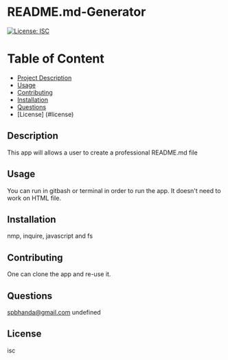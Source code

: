 
# README.md-Generator

[![License: ISC](https://img.shields.io/badge/License-ISC-blue.svg)](https://opensource.org/licenses/ISC)

# Table of Content
- [Project Description](#description)
- [Usage](#usage)
- [Contributing](#contributing)
- [Installation](#installation)
- [Questions](#questions)
- [License] (#license)

## Description
This app will allows a user to create a professional README.md file

## Usage
You can run in gitbash or terminal in order to run the app. It doesn't need to work on HTML file. 

## Installation
nmp, inquire, javascript and fs

## Contributing
One can clone the app and re-use it. 

## Questions
spbhanda@gmail.com
undefined

## License
isc
      
